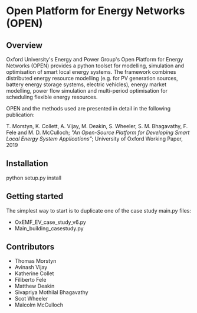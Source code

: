 # Open Platform for Energy Networks (OPEN)

## Overview

Oxford University's Energy and Power Group's Open Platform for Energy Networks (OPEN) provides a python toolset for modelling, simulation and optimisation of smart local energy systems.
The framework combines distributed energy resource modelling (e.g. for PV generation sources, battery energy storage systems, electric vehicles), energy market modelling, power flow simulation and multi-period optimisation for scheduling flexible energy resources.

OPEN and the methods used are presented in detail in the following publication:

T. Morstyn, K. Collett, A. Vijay, M. Deakin, S. Wheeler, S. M. Bhagavathy, F. Fele and M. D. McCulloch; *"An Open-Source Platform for Developing Smart Local Energy System Applications”*; University of Oxford Working Paper, 2019


## Installation

python setup.py install

## Getting started

The simplest way to start is to duplicate one of the case study main.py files:
- OxEMF_EV_case_study_v6.py
- Main_building_casestudy.py


## Contributors

* Thomas Morstyn
* Avinash Vijay
* Katherine Collet
* Filiberto Fele
* Matthew Deakin
* Sivapriya Mothilal Bhagavathy
* Scot Wheeler
* Malcolm McCulloch
